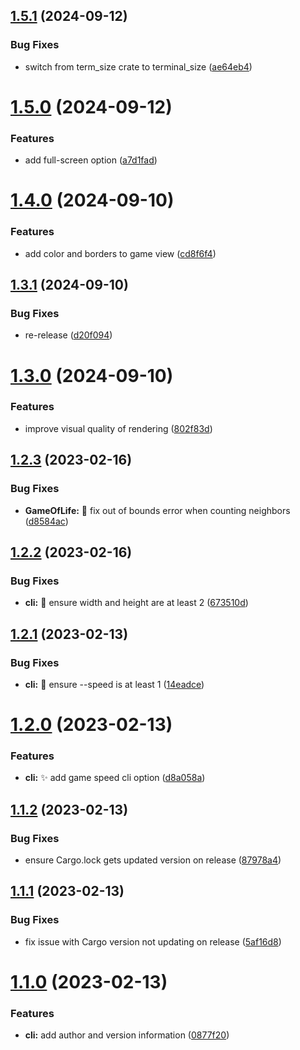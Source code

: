 ## [1.5.1](https://github.com/Pragma8123/game-of-life/compare/v1.5.0...v1.5.1) (2024-09-12)


### Bug Fixes

* switch from term_size crate to terminal_size ([ae64eb4](https://github.com/Pragma8123/game-of-life/commit/ae64eb48f98cd553e88c042273a76f0721d7f408))

# [1.5.0](https://github.com/Pragma8123/game-of-life/compare/v1.4.0...v1.5.0) (2024-09-12)


### Features

* add full-screen option ([a7d1fad](https://github.com/Pragma8123/game-of-life/commit/a7d1fad923136bf91f2454c91dd68f906eafa720))

# [1.4.0](https://github.com/Pragma8123/game-of-life/compare/v1.3.1...v1.4.0) (2024-09-10)


### Features

* add color and borders to game view ([cd8f6f4](https://github.com/Pragma8123/game-of-life/commit/cd8f6f4212159c377950b06986a9a2b6ebef861a))

## [1.3.1](https://github.com/Pragma8123/game-of-life/compare/v1.3.0...v1.3.1) (2024-09-10)


### Bug Fixes

* re-release ([d20f094](https://github.com/Pragma8123/game-of-life/commit/d20f094312d4a519962ac393e093382414c924f1))

# [1.3.0](https://github.com/Pragma8123/game-of-life/compare/v1.2.3...v1.3.0) (2024-09-10)


### Features

* improve visual quality of rendering ([802f83d](https://github.com/Pragma8123/game-of-life/commit/802f83d8a1930bff290ea050fef3fe746e601926))

## [1.2.3](https://github.com/Pragma8123/game-of-life/compare/v1.2.2...v1.2.3) (2023-02-16)


### Bug Fixes

* **GameOfLife:** :bug: fix out of bounds error when counting neighbors ([d8584ac](https://github.com/Pragma8123/game-of-life/commit/d8584ac8f4dbec1e0d0c8b1839f6fc0a221412f6))

## [1.2.2](https://github.com/Pragma8123/game-of-life/compare/v1.2.1...v1.2.2) (2023-02-16)


### Bug Fixes

* **cli:** :bug: ensure width and height are at least 2 ([673510d](https://github.com/Pragma8123/game-of-life/commit/673510dc4033bab824f1b2f3459d6f3a7412074c))

## [1.2.1](https://github.com/Pragma8123/game-of-life/compare/v1.2.0...v1.2.1) (2023-02-13)


### Bug Fixes

* **cli:** :bug: ensure --speed is at least 1 ([14eadce](https://github.com/Pragma8123/game-of-life/commit/14eadcec0c851cf8dc5e98063e23c509566c0a36))

# [1.2.0](https://github.com/Pragma8123/game-of-life/compare/v1.1.2...v1.2.0) (2023-02-13)


### Features

* **cli:** :sparkles: add game speed cli option ([d8a058a](https://github.com/Pragma8123/game-of-life/commit/d8a058a58d8daddfc141477e8942d7a3097f206a))

## [1.1.2](https://github.com/Pragma8123/game-of-life/compare/v1.1.1...v1.1.2) (2023-02-13)


### Bug Fixes

* ensure Cargo.lock gets updated version on release ([87978a4](https://github.com/Pragma8123/game-of-life/commit/87978a4fcf14f462578972427f52eff0816728bc))

## [1.1.1](https://github.com/Pragma8123/game-of-life/compare/v1.1.0...v1.1.1) (2023-02-13)


### Bug Fixes

* fix issue with Cargo version not updating on release ([5af16d8](https://github.com/Pragma8123/game-of-life/commit/5af16d879a995415c1e1abc1122ac1c8d9e8ef62))

# [1.1.0](https://github.com/Pragma8123/game-of-life/compare/v1.0.0...v1.1.0) (2023-02-13)


### Features

* **cli:** add author and version information ([0877f20](https://github.com/Pragma8123/game-of-life/commit/0877f206559fb7ade118cf4320d69e9f80745f33))
